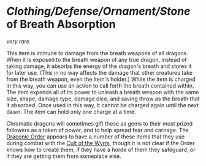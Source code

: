 # *Clothing/Defense/Ornament/Stone* of Breath Absorption
*very rare*

This item is immune to damage from the breath weapons of all dragons. When it is exposed to the breath weapon of any true dragon, instead of taking damage, it absorbs the energy of the dragon's breath and stores it for later use. (This in no way affects the damage that other creatures take from the breath weapon, even the item's holder.) While the item is charged in this way, you can use an action to call forth the breath contained within. The item expends all of its power to unleash a breath weapon with the same size, shape, damage type, damage dice, and saving throw as the breath that it absorbed. Once used in this way, it cannot be charged again until the next dawn. The item can hold only one charge at a time.

Chromatic dragons will sometimes gift these as gems to their most prized followers as a token of power, and to help spread fear and carnage. The [Draconic Order](/Organizations/DraconicOrder/DraconicOrder.md) appears to have a number of these items that they use during combat with the [Cult of the Wyrm](/Organizations/CultOfTheWyrm.md), though it is not clear if the Order knows how to create them, if they have a horde of them they safeguard, or if they are getting them from someplace else.

